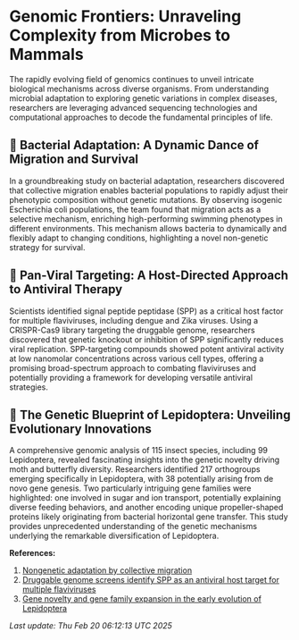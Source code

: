 # Genomic Frontiers: Unraveling Complexity from Microbes to Mammals

The rapidly evolving field of genomics continues to unveil intricate biological mechanisms across diverse organisms. From understanding microbial adaptation to exploring genetic variations in complex diseases, researchers are leveraging advanced sequencing technologies and computational approaches to decode the fundamental principles of life.

## 🧬 Bacterial Adaptation: A Dynamic Dance of Migration and Survival

In a groundbreaking study on bacterial adaptation, researchers discovered that collective migration enables bacterial populations to rapidly adjust their phenotypic composition without genetic mutations. By observing isogenic Escherichia coli populations, the team found that migration acts as a selective mechanism, enriching high-performing swimming phenotypes in different environments. This mechanism allows bacteria to dynamically and flexibly adapt to changing conditions, highlighting a novel non-genetic strategy for survival.

## 🦠 Pan-Viral Targeting: A Host-Directed Approach to Antiviral Therapy

Scientists identified signal peptide peptidase (SPP) as a critical host factor for multiple flaviviruses, including dengue and Zika viruses. Using a CRISPR-Cas9 library targeting the druggable genome, researchers discovered that genetic knockout or inhibition of SPP significantly reduces viral replication. SPP-targeting compounds showed potent antiviral activity at low nanomolar concentrations across various cell types, offering a promising broad-spectrum approach to combating flaviviruses and potentially providing a framework for developing versatile antiviral strategies.

## 🦋 The Genetic Blueprint of Lepidoptera: Unveiling Evolutionary Innovations

A comprehensive genomic analysis of 115 insect species, including 99 Lepidoptera, revealed fascinating insights into the genetic novelty driving moth and butterfly diversity. Researchers identified 217 orthogroups emerging specifically in Lepidoptera, with 38 potentially arising from de novo gene genesis. Two particularly intriguing gene families were highlighted: one involved in sugar and ion transport, potentially explaining diverse feeding behaviors, and another encoding unique propeller-shaped proteins likely originating from bacterial horizontal gene transfer. This study provides unprecedented understanding of the genetic mechanisms underlying the remarkable diversification of Lepidoptera.

**References:**

1. [Nongenetic adaptation by collective migration](https://pubmed.ncbi.nlm.nih.gov/39970001)
2. [Druggable genome screens identify SPP as an antiviral host target for multiple flaviviruses](https://pubmed.ncbi.nlm.nih.gov/39969998)
3. [Gene novelty and gene family expansion in the early evolution of Lepidoptera](https://pubmed.ncbi.nlm.nih.gov/39966712)

*Last update: Thu Feb 20 06:12:13 UTC 2025*
